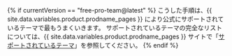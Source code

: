 {% if currentVersion == "free-pro-team@latest" %}
こうした手順は、{{ site.data.variables.product.prodname_pages }} により公式にサポートされているテーマで最もうまくいきます。 サポートされているテーマの完全なリストについては、{{ site.data.variables.product.prodname_pages }} サイトで「[サポートされているテーマ](https://pages.github.com/themes/)」を参照してください。
{% endif %}
